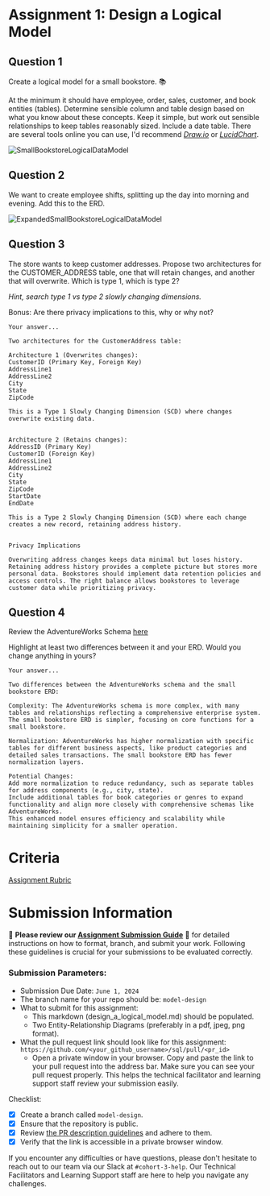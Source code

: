 # Assignment 1: Design a Logical Model

## Question 1
Create a logical model for a small bookstore. 📚

At the minimum it should have employee, order, sales, customer, and book entities (tables). Determine sensible column and table design based on what you know about these concepts. Keep it simple, but work out sensible relationships to keep tables reasonably sized. Include a date table. There are several tools online you can use, I'd recommend [_Draw.io_](https://www.drawio.com/) or [_LucidChart_](https://www.lucidchart.com/pages/).

![SmallBookstoreLogicalDataModel](https://github.com/cyberqubit/sql/assets/134016654/57254703-ed0d-4580-9611-09fb272b84ed)


## Question 2
We want to create employee shifts, splitting up the day into morning and evening. Add this to the ERD.

![ExpandedSmallBookstoreLogicalDataModel](https://github.com/cyberqubit/sql/assets/134016654/da42a524-7533-4b29-863e-c2e16581fce0)


## Question 3
The store wants to keep customer addresses. Propose two architectures for the CUSTOMER_ADDRESS table, one that will retain changes, and another that will overwrite. Which is type 1, which is type 2?

_Hint, search type 1 vs type 2 slowly changing dimensions._

Bonus: Are there privacy implications to this, why or why not?
```
Your answer...

Two architectures for the CustomerAddress table:

Architecture 1 (Overwrites changes):
CustomerID (Primary Key, Foreign Key)
AddressLine1
AddressLine2
City
State
ZipCode

This is a Type 1 Slowly Changing Dimension (SCD) where changes overwrite existing data.


Architecture 2 (Retains changes):
AddressID (Primary Key)
CustomerID (Foreign Key)
AddressLine1
AddressLine2
City
State
ZipCode
StartDate
EndDate

This is a Type 2 Slowly Changing Dimension (SCD) where each change creates a new record, retaining address history.


Privacy Implications

Overwriting address changes keeps data minimal but loses history. Retaining address history provides a complete picture but stores more personal data. Bookstores should implement data retention policies and access controls. The right balance allows bookstores to leverage customer data while prioritizing privacy.
```

## Question 4
Review the AdventureWorks Schema [here](https://i.stack.imgur.com/LMu4W.gif)

Highlight at least two differences between it and your ERD. Would you change anything in yours?
```
Your answer...

Two differences between the AdventureWorks schema and the small bookstore ERD:

Complexity: The AdventureWorks schema is more complex, with many tables and relationships reflecting a comprehensive enterprise system. The small bookstore ERD is simpler, focusing on core functions for a small bookstore.

Normalization: AdventureWorks has higher normalization with specific tables for different business aspects, like product categories and detailed sales transactions. The small bookstore ERD has fewer normalization layers.

Potential Changes:
Add more normalization to reduce redundancy, such as separate tables for address components (e.g., city, state).
Include additional tables for book categories or genres to expand functionality and align more closely with comprehensive schemas like AdventureWorks.
This enhanced model ensures efficiency and scalability while maintaining simplicity for a smaller operation.
```

# Criteria

[Assignment Rubric](./assignment_rubric.md)

# Submission Information

🚨 **Please review our [Assignment Submission Guide](https://github.com/UofT-DSI/onboarding/blob/main/onboarding_documents/submissions.md)** 🚨 for detailed instructions on how to format, branch, and submit your work. Following these guidelines is crucial for your submissions to be evaluated correctly.

### Submission Parameters:
* Submission Due Date: `June 1, 2024`
* The branch name for your repo should be: `model-design`
* What to submit for this assignment:
    * This markdown (design_a_logical_model.md) should be populated.
    * Two Entity-Relationship Diagrams (preferably in a pdf, jpeg, png format).
* What the pull request link should look like for this assignment: `https://github.com/<your_github_username>/sql/pull/<pr_id>`
    * Open a private window in your browser. Copy and paste the link to your pull request into the address bar. Make sure you can see your pull request properly. This helps the technical facilitator and learning support staff review your submission easily.

Checklist:
- [x] Create a branch called `model-design`.
- [x] Ensure that the repository is public.
- [x] Review [the PR description guidelines](https://github.com/UofT-DSI/onboarding/blob/main/onboarding_documents/submissions.md#guidelines-for-pull-request-descriptions) and adhere to them.
- [x] Verify that the link is accessible in a private browser window.

If you encounter any difficulties or have questions, please don't hesitate to reach out to our team via our Slack at `#cohort-3-help`. Our Technical Facilitators and Learning Support staff are here to help you navigate any challenges.
